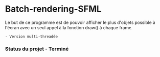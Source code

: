 # Batch-rendering-SFML

Le but de ce programme est de pouvoir afficher le plus d'objets possible à l'écran avec un seul appel à la fonction draw() à chaque frame.

    - Version multi-threadée

### Status du projet - Terminé
